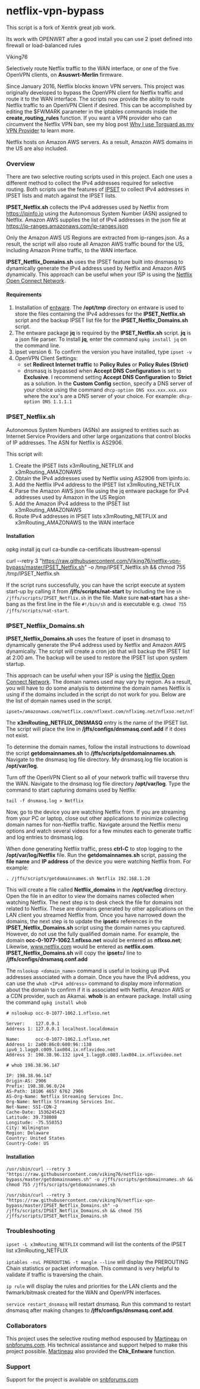 # netflix-vpn-bypass
This script is a fork of Xentrk great job work. 

Its work with OPENWRT after a good install you can use 2 ipset defined into firewall or load-balanced rules 

Viking76





Selectively route Netflix traffic to the WAN interface, or one of the five OpenVPN clients, on **Asuswrt-Merlin** firmware.  

Since January 2016, Netflix blocks known VPN servers. This project was originally developed to bypass the OpenVPN client for Netflix traffic and route it to the WAN interface. The scripts now provide the ability to route Netflix traffic to an OpenVPN Client if desired. This can be accomplished by editing the $FWMARK parameter in the iptables commands inside the **create_routing_rules** function. If you want a VPN provider who can circumvent the Netflix VPN ban, see my blog post [Why I use Torguard as my VPN Provider](https://x3mtek.com/why-i-use-torguard-as-my-vpn-provider) to learn more. 

Netflix hosts on Amazon AWS servers. As a result, Amazon AWS domains in the US are also included.

### Overview

There are two selective routing scripts used in this project. Each one uses a different method to collect the IPv4 addresses required for selective routing. Both scripts use the features of [IPSET](http://ipset.netfilter.org/) to collect IPv4 addresses in IPSET lists and match against the IPSET lists.

**IPSET_Netflix.sh** collects the IPv4 addresses used by Netflix from https://ipinfo.io using the Autonomous System Number (ASN) assigned to Netflix. Amazon AWS supplies the list of IPv4 addresses in the json file at https://ip-ranges.amazonaws.com/ip-ranges.json

Only the Amazon AWS US Regions are extracted from ip-ranges.json. As a result, the script will also route all Amazon AWS traffic bound for the US, including Amazon Prime traffic, to the WAN interface.

**IPSET_Netflix_Domains.sh** uses the IPSET feature built into dnsmasq to dynamically generate the IPv4 address used by Netflix and Amazon AWS dynamically.  This approach can be useful when your ISP is using the [Netflix Open Connect Network](https://media.netflix.com/en/company-blog/how-netflix-works-with-isps-around-the-globe-to-deliver-a-great-viewing-experience).

#### Requirements

1. Installation of [entware]( https://github.com/RMerl/asuswrt-merlin/wiki/Entware).  The **/opt/tmp** directory on entware is used to store the files containing the IPv4 addresses for the **IPSET_Netflix.sh** script and the backup IPSET list file for the **IPSET_Netflix_Domains.sh** script.  
2. The entware package **jq** is required by the **IPSET_Netflix.sh** script. **jq** is a json file parser.  To install **jq**, enter the command ```opkg install jq``` on the command line.
3. ipset version 6. To confirm the version you have installed, type ```ipset -v```
4. OpenVPN Client Settings:
    - set **Redirect Internet traffic** to **Policy Rules** or **Policy Rules (Strict)**
    - dnsmasq is bypassed when **Accept DNS Configuration** is set to **Exclusive**.  I recommend setting **Accept DNS Configuration**  to **Strict** as a solution. In the **Custom Config** section, specify a DNS server of your choice using the command ```dhcp-option DNS xxx.xxx.xxx.xxx``` where the xxx's are a DNS server of your choice. For example:
    ```dhcp-option DNS 1.1.1.1```

### IPSET_Netflix.sh
Autonomous System Numbers (ASNs) are assigned to entities such as Internet Service Providers and other large organizations that control blocks of IP addresses. The ASN for Netflix is AS2906.  

This script will:
1. Create the IPSET lists x3mRouting_NETFLIX and x3mRouting_AMAZONAWS
2. Obtain the IPv4 addresses used by Netflix using AS2906 from ipinfo.io.
3. Add the Netflix IPv4 address to the IPSET list x3mRouting_NETFLIX
4. Parse the Amazon AWS json file using the jq entware package for IPv4 addresses used by Amazon in the US Region
5. Add the Amazon IPv4 address to the IPSET list x3mRouting_AMAZONAWS
6. Route IPv4 addresses in IPSET lists x3mRouting_NETFLIX and x3mRouting_AMAZONAWS to the WAN interface

#### Installation
opkg install jq curl ca-bundle ca-certificats libustream-openssl

curl --retry 3 "https://raw.githubusercontent.com/Viking76/netflix-vpn-bypass/master/IPSET_Netflix.sh" -o /tmp/IPSET_Netflix.sh && chmod 755 /tmp/IPSET_Netflix.sh

If the script runs successfully, you can have the script execute at system start-up by calling it from **/jffs/scripts/nat-start** by including the line ```sh /jffs/scripts/IPSET_Netflix.sh``` in the file.  Make sure **nat-start** has a she-bang as the first line in the file ```#!/bin/sh``` and is executable e.g. ```chmod 755 /jffs/scripts/nat-start```.  

### IPSET_Netflix_Domains.sh
**IPSET_Netflix_Domains.sh** uses the feature of ipset in dnsmasq to dynamically generate the IPv4 address used by Netflix and Amazon AWS dynamically.  The script will create a cron job that will backup the IPSET list at 2:00 am.  The backup will be used to restore the IPSET list upon system startup.  

This approach can be useful when your ISP is using the [Netflix Open Connect Network](https://media.netflix.com/en/company-blog/how-netflix-works-with-isps-around-the-globe-to-deliver-a-great-viewing-experience).  The domain names used may vary by region. As a result, you will have to do some analysis to determine the domain names Netflix is using if the domains included in the script do not work for you. Below are the list of domain names used in the script. 

    ipset=/amazonaws.com/netflix.com/nflxext.com/nflximg.net/nflxso.net/nflxvideo.net/x3mRouting_NETFLIX_DNSMASQ

The **x3mRouting_NETFLIX_DNSMASQ** entry is the name of the IPSET list. The script will place the line in **/jffs/configs/dnsmasq.conf.add** if it does not exist.

To determine the domain names, follow the install instructions to download the script **getdomainnames.sh** to **/jffs/scripts/getdomainnames.sh**. Navigate to the dnsmasq log file directory. My dnsmasq.log file location is **/opt/var/log**.   

Turn off the OpenVPN Client so all of your network traffic will traverse thru the WAN. Navigate to the dnsmasq log file directory **/opt/var/log**. Type the command to start capturing domains used by Netflix:

    tail -f dnsmasq.log > Netflix

Now, go to the device you are watching Netflix from. If you are streaming from your PC or laptop, close out other applications to minimize collecting domain names for non-Netflix traffic. Navigate around the Netflix menu options and watch several videos for a few minutes each to generate traffic and log entries to dnsmasq.log.  

When done generating Netflix traffic, press **ctrl-C** to stop logging to the **/opt/var/log/Netflix** file.  Run the **getdomainnames.sh** script, passing the **file name** and **IP address** of the device you were watching Netflix from. For example:

    . /jffs/scripts/getdomainnames.sh Netflix 192.168.1.20

This will create a file called **Netflix_domains** in the **/opt/var/log** directory.  Open the file in an editor to view the domains names collected when watching Netflix. The next step is to desk check the file for domains not related to Netflix.  These are domains generated by other applications on the LAN client you streamed Netflix from. Once you have narrowed down the domains, the next step is to update the **ipset=** references in the **IPSET_Netflix_Domains.sh** script using the domain names you captured. However, do not use the fully qualified domain name. For example, the domain **occ-0-1077-1062.1.nflxso.net** would be entered as **nflxso.net**; Likewise, www.netflix.com would be entered as **netflix.com**. **IPSET_Netflix_Domains.sh** will copy the **ipset=/** line to **/jffs/configs/dnsmasq.conf.add**

The ```nslookup <domain_name>``` command is useful in looking up IPv4 addresses associated with a domain.  Once you have the IPv4 address, you can use the ```whob <IPv4 address>``` command to display more information about the domain to confirm if it is associated with Netflix, Amazon AWS or a CDN provider, such as Akamai.  **whob** is an entware package.  Install using the command ```opkg install whob```   

    # nslookup occ-0-1077-1062.1.nflxso.net

    Server:    127.0.0.1
    Address 1: 127.0.0.1 localhost.localdomain

    Name:      occ-0-1077-1062.1.nflxso.net
    Address 1: 2a00:86c0:600:96::138 ipv6_1.lagg0.c009.lax004.ix.nflxvideo.net
    Address 3: 198.38.96.132 ipv4_1.lagg0.c003.lax004.ix.nflxvideo.net

    # whob 198.38.96.147

    IP: 198.38.96.147
    Origin-AS: 2906
    Prefix: 198.38.96.0/24
    AS-Path: 18106 4657 6762 2906
    AS-Org-Name: Netflix Streaming Services Inc.
    Org-Name: Netflix Streaming Services Inc.
    Net-Name: SSI-CDN-2
    Cache-Date: 1536245423
    Latitude: 39.738008
    Longitude: -75.550353
    City: Wilmington
    Region: Delaware
    Country: United States
    Country-Code: US

#### Installation
    /usr/sbin/curl --retry 3 "https://raw.githubusercontent.com/viking76/netflix-vpn-bypass/master/getdomainnames.sh" -o /jffs/scripts/getdomainnames.sh && chmod 755 /jffs/scripts/getdomainnames.sh

    /usr/sbin/curl --retry 3 "https://raw.githubusercontent.com/viking76/netflix-vpn-bypass/master/IPSET_Netflix_Domains.sh" -o /jffs/scripts/IPSET_Netflix_Domains.sh && chmod 755 /jffs/scripts/IPSET_Netflix_Domains.sh

### Troubleshooting
```ipset -L x3mRouting_NETFLIX``` command will list the contents of the IPSET list x3mRouting_NETFLIX

```iptables -nvL PREROUTING -t mangle --line``` will display the PREROUTING Chain statistics or packet information.  This command is very helpful to validate if traffic is traversing the chain.

```ip rule``` will display the rules and priorities for the LAN clients and the fwmark/bitmask created for the WAN and OpenVPN interfaces.

```service restart_dnsmasq``` will restart dnsmasq. Run this command to restart dnsmasq after making changes to **/jffs/configs/dnsmasq.conf.add**.

### Collaborators
This project uses the selective routing method espoused by [Martineau](https://www.snbforums.com/members/martineau.13215/) on [snbforums.com](https://www.snbforums.com/forums/). His technical assistance and support helped to make this project possible. [Martineau](https://www.snbforums.com/members/martineau.13215/) also provided the **Chk_Entware** function. 

### Support
Support for the project is available on [snbforums.com](https://www.snbforums.com/threads/selective-routing-for-netflix.42661/)

